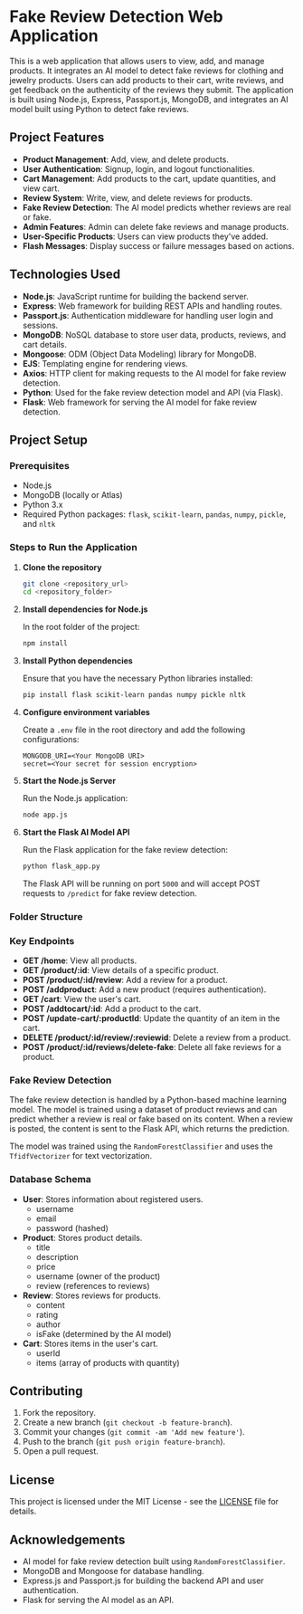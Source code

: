 # Fake Review Detection Web Application

This is a web application that allows users to view, add, and manage products. It integrates an AI model to detect fake reviews for clothing and jewelry products. Users can add products to their cart, write reviews, and get feedback on the authenticity of the reviews they submit. The application is built using Node.js, Express, Passport.js, MongoDB, and integrates an AI model built using Python to detect fake reviews.

## Project Features

- **Product Management**: Add, view, and delete products.
- **User Authentication**: Signup, login, and logout functionalities.
- **Cart Management**: Add products to the cart, update quantities, and view cart.
- **Review System**: Write, view, and delete reviews for products.
- **Fake Review Detection**: The AI model predicts whether reviews are real or fake.
- **Admin Features**: Admin can delete fake reviews and manage products.
- **User-Specific Products**: Users can view products they've added.
- **Flash Messages**: Display success or failure messages based on actions.

## Technologies Used

- **Node.js**: JavaScript runtime for building the backend server.
- **Express**: Web framework for building REST APIs and handling routes.
- **Passport.js**: Authentication middleware for handling user login and sessions.
- **MongoDB**: NoSQL database to store user data, products, reviews, and cart details.
- **Mongoose**: ODM (Object Data Modeling) library for MongoDB.
- **EJS**: Templating engine for rendering views.
- **Axios**: HTTP client for making requests to the AI model for fake review detection.
- **Python**: Used for the fake review detection model and API (via Flask).
- **Flask**: Web framework for serving the AI model for fake review detection.

## Project Setup

### Prerequisites

- Node.js
- MongoDB (locally or Atlas)
- Python 3.x
- Required Python packages: `flask`, `scikit-learn`, `pandas`, `numpy`, `pickle`, and `nltk`

### Steps to Run the Application

1. **Clone the repository**

    ```bash
    git clone <repository_url>
    cd <repository_folder>
    ```

2. **Install dependencies for Node.js**

    In the root folder of the project:

    ```bash
    npm install
    ```

3. **Install Python dependencies**

    Ensure that you have the necessary Python libraries installed:

    ```bash
    pip install flask scikit-learn pandas numpy pickle nltk
    ```

4. **Configure environment variables**

    Create a `.env` file in the root directory and add the following configurations:

    ```plaintext
    MONGODB_URI=<Your MongoDB URI>
    secret=<Your secret for session encryption>
    ```

5. **Start the Node.js Server**

    Run the Node.js application:

    ```bash
    node app.js
    ```

6. **Start the Flask AI Model API**

    Run the Flask application for the fake review detection:

    ```bash
    python flask_app.py
    ```

    The Flask API will be running on port `5000` and will accept POST requests to `/predict` for fake review detection.

### Folder Structure


### Key Endpoints

- **GET /home**: View all products.
- **GET /product/:id**: View details of a specific product.
- **POST /product/:id/review**: Add a review for a product.
- **POST /addproduct**: Add a new product (requires authentication).
- **GET /cart**: View the user's cart.
- **POST /addtocart/:id**: Add a product to the cart.
- **POST /update-cart/:productId**: Update the quantity of an item in the cart.
- **DELETE /product/:id/review/:reviewid**: Delete a review from a product.
- **POST /product/:id/reviews/delete-fake**: Delete all fake reviews for a product.

### Fake Review Detection

The fake review detection is handled by a Python-based machine learning model. The model is trained using a dataset of product reviews and can predict whether a review is real or fake based on its content. When a review is posted, the content is sent to the Flask API, which returns the prediction.

The model was trained using the `RandomForestClassifier` and uses the `TfidfVectorizer` for text vectorization.

### Database Schema

- **User**: Stores information about registered users.
    - username
    - email
    - password (hashed)
- **Product**: Stores product details.
    - title
    - description
    - price
    - username (owner of the product)
    - review (references to reviews)
- **Review**: Stores reviews for products.
    - content
    - rating
    - author
    - isFake (determined by the AI model)
- **Cart**: Stores items in the user's cart.
    - userId
    - items (array of products with quantity)

## Contributing

1. Fork the repository.
2. Create a new branch (`git checkout -b feature-branch`).
3. Commit your changes (`git commit -am 'Add new feature'`).
4. Push to the branch (`git push origin feature-branch`).
5. Open a pull request.

## License

This project is licensed under the MIT License - see the [LICENSE](LICENSE) file for details.

## Acknowledgements

- AI model for fake review detection built using `RandomForestClassifier`.
- MongoDB and Mongoose for database handling.
- Express.js and Passport.js for building the backend API and user authentication.
- Flask for serving the AI model as an API.
